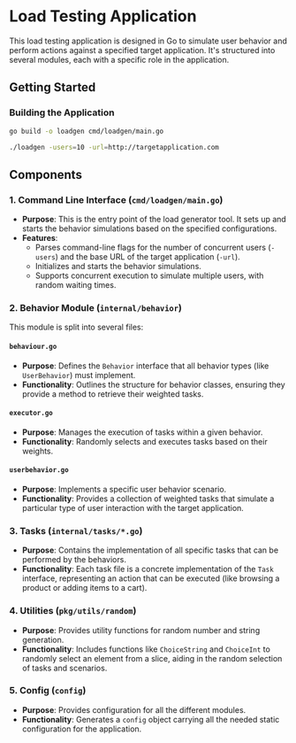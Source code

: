 # Load Testing Application

This load testing application is designed in Go to simulate user behavior and perform actions against a specified target application. It's structured into several modules, each with a specific role in the application.

## Getting Started

### Building the Application

```bash
go build -o loadgen cmd/loadgen/main.go
```

```bash
./loadgen -users=10 -url=http://targetapplication.com
```

## Components

### 1. Command Line Interface (`cmd/loadgen/main.go`)

- **Purpose**: This is the entry point of the load generator tool. It sets up and starts the behavior simulations based on the specified configurations.
- **Features**:
  - Parses command-line flags for the number of concurrent users (`-users`) and the base URL of the target application (`-url`).
  - Initializes and starts the behavior simulations.
  - Supports concurrent execution to simulate multiple users, with random waiting times.

### 2. Behavior Module (`internal/behavior`)

This module is split into several files:

#### `behaviour.go`

- **Purpose**: Defines the `Behavior` interface that all behavior types (like `UserBehavior`) must implement.
- **Functionality**: Outlines the structure for behavior classes, ensuring they provide a method to retrieve their weighted tasks.

#### `executor.go`

- **Purpose**: Manages the execution of tasks within a given behavior.
- **Functionality**: Randomly selects and executes tasks based on their weights.

#### `userbehavior.go`

- **Purpose**: Implements a specific user behavior scenario.
- **Functionality**: Provides a collection of weighted tasks that simulate a particular type of user interaction with the target application.

### 3. Tasks (`internal/tasks/*.go`)

- **Purpose**: Contains the implementation of all specific tasks that can be performed by the behaviors.
- **Functionality**: Each task file is a concrete implementation of the `Task` interface, representing an action that can be executed (like browsing a product or adding items to a cart).

### 4. Utilities (`pkg/utils/random`)

- **Purpose**: Provides utility functions for random number and string generation.
- **Functionality**: Includes functions like `ChoiceString` and `ChoiceInt` to randomly select an element from a slice, aiding in the random selection of tasks and scenarios.

### 5. Config (`config`)

- **Purpose**: Provides configuration for all the different modules.
- **Functionality**: Generates a `config` object carrying all the needed static configuration for the application.
